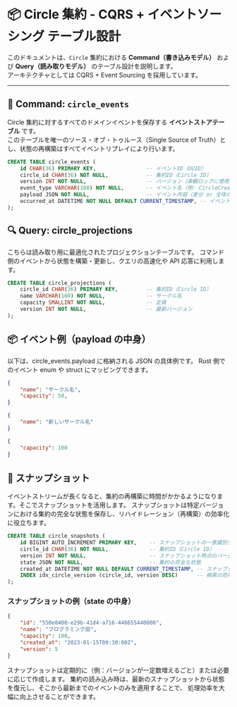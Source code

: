 # 📦 Circle 集約 - CQRS + イベントソーシング テーブル設計

このドキュメントは、`Circle` 集約における **Command（書き込みモデル）** および **Query（読み取りモデル）** のテーブル設計を説明します。  
アーキテクチャとしては CQRS + Event Sourcing を採用しています。

---

## 📝 Command: `circle_events`

Circle 集約に対するすべてのドメインイベントを保存する **イベントストアテーブル** です。  
このテーブルを唯一のソース・オブ・トゥルース（Single Source of Truth）とし、状態の再構築はすべてイベントリプレイにより行います。

```sql
CREATE TABLE circle_events (
    id CHAR(36) PRIMARY KEY,                -- イベントID（UUID）
    circle_id CHAR(36) NOT NULL,            -- 集約ID（Circle ID）
    version INT NOT NULL,                   -- バージョン（楽観ロックに使用）
    event_type VARCHAR(100) NOT NULL,       -- イベント名（例: CircleCreated）
    payload JSON NOT NULL,                  -- イベント内容（差分 or 全体のスナップショット）
    occurred_at DATETIME NOT NULL DEFAULT CURRENT_TIMESTAMP, -- イベント発生日時
);
```

## 🔍 Query: circle_projections

こちらは読み取り用に最適化されたプロジェクションテーブルです。
コマンド側のイベントから状態を構築・更新し、クエリの高速化や API 応答に利用します。

```sql
CREATE TABLE circle_projections (
    circle_id CHAR(36) PRIMARY KEY,         -- 集約ID（Circle ID）
    name VARCHAR(100) NOT NULL,             -- サークル名
    capacity SMALLINT NOT NULL,             -- 定員
    version INT NOT NULL,                   -- 最新バージョン
);
```

## 📦 イベント例（payload の中身）

以下は、circle_events.payload に格納される JSON の具体例です。
Rust 側でのイベント enum や struct にマッピングできます。

```json
{
    "name": "サークル名",
    "capacity": 50,
}
```
```json
{
    "name": "新しいサークル名"
}
```
```json
{
    "capacity": 100
}
```

## 💾 スナップショット

イベントストリームが長くなると、集約の再構築に時間がかかるようになります。そこでスナップショットを活用します。
スナップショットは特定バージョンにおける集約の完全な状態を保存し、リハイドレーション（再構築）の効率化に役立ちます。

```sql
CREATE TABLE circle_snapshots (
    id BIGINT AUTO_INCREMENT PRIMARY KEY,    -- スナップショットの一意識別子
    circle_id CHAR(36) NOT NULL,             -- 集約ID（Circle ID）
    version INT NOT NULL,                    -- スナップショット時点のバージョン
    state JSON NOT NULL,                     -- 集約の完全な状態
    created_at DATETIME NOT NULL DEFAULT CURRENT_TIMESTAMP, -- スナップショット作成日時
    INDEX idx_circle_version (circle_id, version DESC)      -- 検索の効率化用インデックス
);
```

### スナップショットの例（state の中身）

```json
{
    "id": "550e8400-e29b-41d4-a716-446655440000",
    "name": "プログラミング部",
    "capacity": 100,
    "created_at": "2023-01-15T09:30:00Z",
    "version": 5
}
```

スナップショットは定期的に（例：バージョンが一定数増えるごと）または必要に応じて作成します。
集約の読み込み時は、最新のスナップショットから状態を復元し、そこから最新までのイベントのみを適用することで、
処理効率を大幅に向上させることができます。